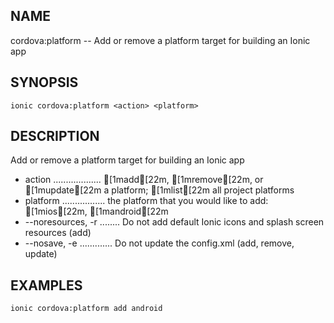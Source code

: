 
## NAME
cordova:platform -- Add or remove a platform target for building an Ionic app
  
## SYNOPSIS
    ionic cordova:platform <action> <platform>
  
## DESCRIPTION
Add or remove a platform target for building an Ionic app

* action ................... [1madd[22m, [1mremove[22m, or [1mupdate[22m a platform; [1mlist[22m all project platforms
* platform ................. the platform that you would like to add: [1mios[22m, [1mandroid[22m
* --noresources, -r ........ Do not add default Ionic icons and splash screen resources (add)
* --nosave, -e ............. Do not update the config.xml (add, remove, update)

## EXAMPLES
    ionic cordova:platform add android 
